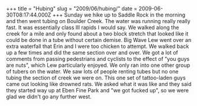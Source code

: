 +++
title = "Hubing"
slug = "2009/06/hubing/"
date = 2009-06-30T08:17:44.000Z
+++
Sunday we hike up to Saddle Rock in the morning and then went tubing on Boulder Creek. The water was running really really fast. It was essentially class III rapids I would say. We walked along the creek for a mile and only found about a two block stretch that looked like it could be done in a tube without certain demise. Big Wave Lew went over an extra waterfall that Erin and I were too chicken to attempt. We walked back up a few times and did the same section over and over. We got a lot of comments from passing pedestrians and cyclists to the effect of "you guys are nuts", which Lew particularly enjoyed. We only ran into one other group of tubers on the water. We saw lots of people renting tubes but no one tubing the section of creek we were on. This one set of tattoo-laden guys came out looking like drowned rats. We asked what it was like and they said they started way up at Eben Fine Park and "we got fucked up", so we were glad we didn't go any further west.